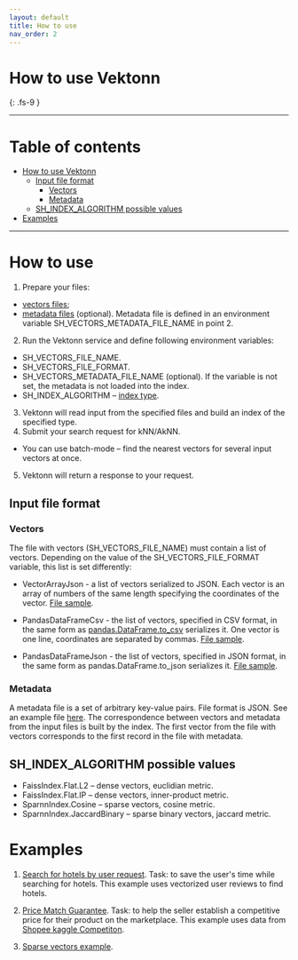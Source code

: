 ```yaml
---
layout: default
title: How to use
nav_order: 2
---
```


# How to use Vektonn
{: .fs-9 }

---

# Table of contents
* [How to use Vektonn](#how)
  * [Input file format](#format)
    * [Vectors](#vectors)
    * [Metadata](#metadata)
  * [SH_INDEX_ALGORITHM possible values](#ALGORITHM)
* [Examples](#examples)

---

# How to use <a name="how"></a>
1. Prepare your files:
 * [vectors files](#vectors); 
 * [metadata files](#metadata) (optional). Metadata file is defined in an environment variable SH_VECTORS_METADATA_FILE_NAME in point 2. 
2. Run the Vektonn service and define following environment variables:
 * SH_VECTORS_FILE_NAME.
 * SH_VECTORS_FILE_FORMAT.
 * SH_VECTORS_METADATA_FILE_NAME (optional). If the variable is not set, the metadata is not loaded into the index. 
 * SH_INDEX_ALGORITHM – [index type](#ALGORITHM). 
3. Vektonn will read input from the specified files and build an index of the specified type. 
4. Submit your search request for kNN/AkNN.
 * You can use batch-mode – find the nearest vectors for several input vectors at once.
5. Vektonn will return a response to your request.

## Input file format <a name="format"></a>
### Vectors <a name="vectors"></a>
The file with vectors (SH_VECTORS_FILE_NAME) must contain a list of vectors. Depending on the value of the SH_VECTORS_FILE_FORMAT variable, this list is set differently:

* VectorArrayJson - a list of vectors serialized to JSON. Each vector is an array of numbers of the same length specifying the coordinates of the vector. [File sample](https://github.com/vektonn/vektonn/blob/master/.data-samples/vectors.json).

* PandasDataFrameCsv - the list of vectors, specified in CSV format, in the same form as [pandas.DataFrame.to_csv](https://pandas.pydata.org/docs/reference/api/pandas.DataFrame.to_csv.html) serializes it. One vector is one line, coordinates are separated by commas. [File sample](https://github.com/vektonn/vektonn/blob/master/.data-samples/vectors-df.csv).

* PandasDataFrameJson - the list of vectors, specified in JSON format, in the same form as pandas.DataFrame.to_json serializes it. [File sample](https://github.com/vektonn/vektonn/blob/master/.data-samples/vectors-df.json). 

### Metadata <a name="metadata"></a>

A metadata file is a set of arbitrary key-value pairs. File format is JSON. See an example file [here](https://github.com/vektonn/vektonn/blob/master/.data-samples/vectors-metadata.json). The correspondence between vectors and metadata from the input files is built by the index. The first vector from the file with vectors corresponds to the first record in the file with metadata. 

## SH_INDEX_ALGORITHM possible values <a name="ALGORITHM"></a>

* FaissIndex.Flat.L2 – dense vectors, euclidian metric.
* FaissIndex.Flat.IP – dense vectors, inner-product metric.
* SparnnIndex.Cosine – sparse vectors, cosine metric.
* SparnnIndex.JaccardBinary – sparse binary vectors, jaccard metric.

# Examples <a name="examples"></a>
1. [Search for hotels by user request](https://github.com/vektonn/vektonn-examples/blob/master/jupyter-notebooks/hotels/hotels.ipynb).
Task: to save the user's time while searching for hotels. 
This example uses vectorized user reviews to find hotels.

2. [Price Match Guarantee](https://github.com/vektonn/vektonn-examples/blob/master/jupyter-notebooks/cv/cv.ipynb).
Task: to help the seller establish a competitive price for their product on the marketplace.
This example uses data from [Shopee kaggle Competiton](https://www.kaggle.com/c/shopee-product-matching/overview/description).

3. [Sparse vectors example](https://github.com/vektonn/vektonn-examples/blob/master/jupyter-notebooks/sparse-vectors/sparse-vectors.ipynb).
